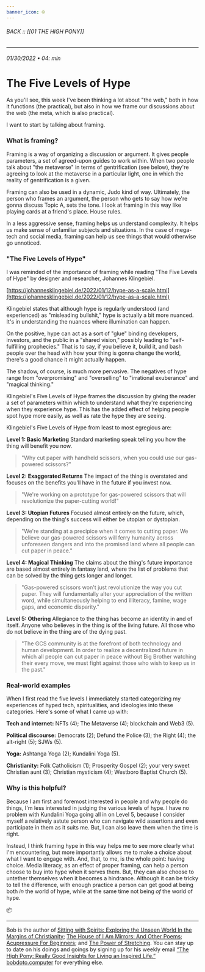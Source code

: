 ```yaml
---
banner_icon: ⍟
---
```


###### BACK :: [[01 THE HIGH PONY]]
---
###### 01/30/2022 • 04: min
# The Five Levels of Hype

As you'll see, this week I've been thinking a lot about "the web," both in how it functions (the practical), but also in how we frame our discussions about the web (the meta, which is also practical). 

I want to start by talking about framing.

### What is framing?

Framing is a way of organizing a discussion or argument. It gives people parameters, a set of agreed-upon guides to work within. When two people talk about "the metaverse" in terms of gentrification (see below), they're agreeing to look at the metaverse in a particular light, one in which the reality of gentrification is a given.

Framing can also be used in a dynamic, Judo kind of way. Ultimately, the person who frames an argument, the person who gets to say how we're gonna discuss Topic A, sets the tone. I look at framing in this way like playing cards at a friend's place. House rules.

In a less aggressive sense, framing helps us understand complexity. It helps us make sense of unfamiliar subjects and situations. In the case of mega-tech and social media, framing can help us see things that would otherwise go  unnoticed.  

### "The Five Levels of Hype"

I was reminded of the importance of framing while reading "The Five Levels of Hype" by designer and researcher, Johannes Klingebiel. 

[https://johannesklingebiel.de/2022/01/12/hype-as-a-scale.html](https://johannesklingebiel.de/2022/01/12/hype-as-a-scale.html)

Klingebiel states that although hype is regularly understood (and experienced) as "misleading bullshit," hype is actually a bit more nuanced. It's in understanding the nuances where illumination can happen.

On the positive, hype can act as a sort of "glue" binding developers, investors, and the public in a "shared vision," possibly leading to "self-fulfilling prophecies." That is to say, if you believe it, build it, and bash people over the head with how your thing is gonna change the world, there's a good chance it might actually happen.

The shadow, of course, is much more pervasive. The negatives of hype range from "overpromising" and "overselling" to "irrational exuberance" and "magical thinking." 

Klingebiel's Five Levels of Hype frames the discussion by giving the reader a set of parameters within which to understand what they're experiencing when they experience hype. This has the added effect of helping people spot hype more easily, as well as rate the hype they are seeing.

Klingebiel's Five Levels of Hype from least to most egregious are:

**Level 1: Basic Marketing**
Standard marketing speak telling you how the thing will benefit you now.

> "Why cut paper with handheld scissors, when you could use our gas-powered scissors?"

**Level 2: Exaggerated Returns**
The impact of the thing is overstated and focuses on the benefits you'll have in the future if you invest now.

> "We're working on a prototype for gas-powered scissors that will revolutionize the paper-cutting world!"

**Level 3: Utopian Futures**
Focused almost entirely on the future, which, depending on the thing's success will either be utopian or dystopian.

> "We're standing at a precipice when it comes to cutting paper. We believe our gas-powered scissors will ferry humanity across unforeseen dangers and into the promised land where all people can cut paper in peace."

**Level 4: Magical Thinking**
The claims about the thing's future importance are based almost entirely in fantasy land, where the list of problems that can be solved by the thing gets longer and longer.

> "Gas-powered scissors won't just revolutionize the way you cut paper. They will fundamentally alter your appreciation of the written word, while simultaneously helping to end illiteracy, famine, wage gaps, and economic disparity."

**Level 5: Othering**
Allegiance to the thing has become an identity in and of itself. Anyone who believes in the thing is of the living future. All those who do not believe in the thing are of the dying past.

> "The GCS community is at the forefront of both technology and human development. In order to realize a decentralized future in which all people can cut paper in peace without Big Brother watching their every move, we must fight against those who wish to keep us in the past."

### Real-world examples

When I first read the five levels I immediately started categorizing my experiences of hyped tech, spiritualities, and ideologies into these categories. Here's some of what I came up with:

**Tech and internet:** NFTs (4); The Metaverse (4); blockchain and Web3 (5). 

**Political discourse:** Democrats (2); Defund the Police (3); the Right (4); the alt-right (5); SJWs (5). 

**Yoga:** Ashtanga Yoga (2); Kundalini Yoga (5). 

**Christianity:** Folk Catholicism (1); Prosperity Gospel (2); your very sweet Christian aunt (3); Christian mysticism (4); Westboro Baptist Church (5).

### Why is this helpful?
Because I am first and foremost interested in people and why people do things, I'm less interested in judging the various levels of hype. I have no problem with Kundalini Yoga going all in on Level 5, because I consider myself a relatively astute person who can navigate wild assertions and even participate in them as it suits me. But, I can also leave them when the time is right. 

Instead, I think framing hype in this way helps me to see more clearly what I'm encountering, but more importantly allows me to make a choice about what I want to engage with. And, that, to me, is the whole point: having choice. Media literacy, as an effect of proper framing, can help a person choose to buy into hype when it serves them. But, they can also choose to untether themselves when it becomes a hindrance. Although it can be tricky to tell the difference, with enough practice a person can get good at being both *in* the world of hype, while at the same time not being *of* the world of hype.

📦 
  

---

Bob is the author of [Sitting with Spirits: Exploring the Unseen World In the Margins of Christianity](https://www.amazon.com/Sitting-Spirits-Exploring-Margins-Christianity/dp/1648582192); [The House of I Am Mirrors: And Other Poems](https://www.amazon.com/gp/product/057888433X/ref=dbs_a_def_rwt_bibl_vppi_i3); [Acupressure For Beginners](https://www.amazon.com/gp/product/B089Q3QSRC/ref=dbs_a_def_rwt_bibl_vppi_i1); and [The Power of Stretching](https://www.amazon.com/gp/product/B08CRJ56KZ/ref=dbs_a_def_rwt_bibl_vppi_i0). You can stay up to date on his doings and goings by signing up for his weekly email [“The High Pony: Really Good Insights for Living an Inspired Life.”](https://mailchi.mp/8cc665f9d3f5/sign-up-for-the-newsletter) [bobdoto.computer](http://bobdoto.computer/) for everything else.